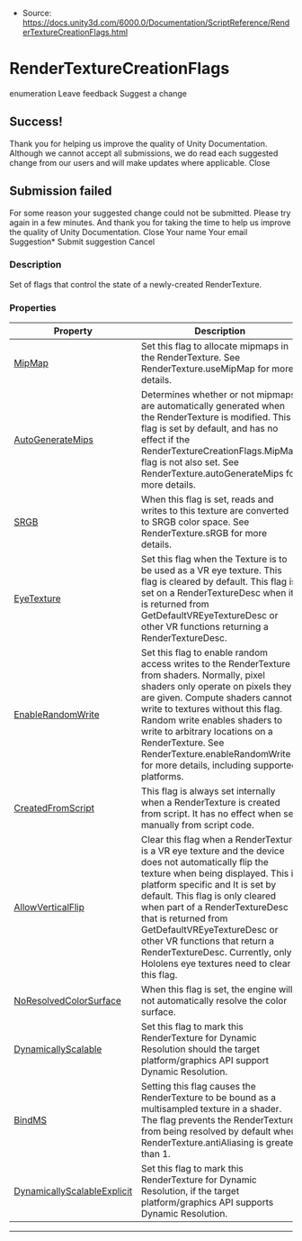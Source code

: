 * Source: https://docs.unity3d.com/6000.0/Documentation/ScriptReference/RenderTextureCreationFlags.html

# RenderTextureCreationFlags
enumeration
Leave feedback
Suggest a change
## Success!
Thank you for helping us improve the quality of Unity Documentation. Although we cannot accept all submissions, we do read each suggested change from our users and will make updates where applicable.
Close
## Submission failed
For some reason your suggested change could not be submitted. Please <a>try again</a> in a few minutes. And thank you for taking the time to help us improve the quality of Unity Documentation.
Close
Your name Your email Suggestion* Submit suggestion
Cancel
### Description
Set of flags that control the state of a newly-created RenderTexture.
### Properties
Property | Description  
---|---  
[MipMap](https://docs.unity3d.com/6000.0/Documentation/ScriptReference/RenderTextureCreationFlags.MipMap.html) | Set this flag to allocate mipmaps in the RenderTexture. See RenderTexture.useMipMap for more details.  
[AutoGenerateMips](https://docs.unity3d.com/6000.0/Documentation/ScriptReference/RenderTextureCreationFlags.AutoGenerateMips.html) | Determines whether or not mipmaps are automatically generated when the RenderTexture is modified. This flag is set by default, and has no effect if the RenderTextureCreationFlags.MipMap flag is not also set. See RenderTexture.autoGenerateMips for more details.  
[SRGB](https://docs.unity3d.com/6000.0/Documentation/ScriptReference/RenderTextureCreationFlags.SRGB.html) | When this flag is set, reads and writes to this texture are converted to SRGB color space. See RenderTexture.sRGB for more details.  
[EyeTexture](https://docs.unity3d.com/6000.0/Documentation/ScriptReference/RenderTextureCreationFlags.EyeTexture.html) | Set this flag when the Texture is to be used as a VR eye texture. This flag is cleared by default. This flag is set on a RenderTextureDesc when it is returned from GetDefaultVREyeTextureDesc or other VR functions returning a RenderTextureDesc.  
[EnableRandomWrite](https://docs.unity3d.com/6000.0/Documentation/ScriptReference/RenderTextureCreationFlags.EnableRandomWrite.html) | Set this flag to enable random access writes to the RenderTexture from shaders. Normally, pixel shaders only operate on pixels they are given. Compute shaders cannot write to textures without this flag. Random write enables shaders to write to arbitrary locations on a RenderTexture. See RenderTexture.enableRandomWrite for more details, including supported platforms.  
[CreatedFromScript](https://docs.unity3d.com/6000.0/Documentation/ScriptReference/RenderTextureCreationFlags.CreatedFromScript.html) | This flag is always set internally when a RenderTexture is created from script. It has no effect when set manually from script code.  
[AllowVerticalFlip](https://docs.unity3d.com/6000.0/Documentation/ScriptReference/RenderTextureCreationFlags.AllowVerticalFlip.html) | Clear this flag when a RenderTexture is a VR eye texture and the device does not automatically flip the texture when being displayed. This is platform specific and It is set by default. This flag is only cleared when part of a RenderTextureDesc that is returned from GetDefaultVREyeTextureDesc or other VR functions that return a RenderTextureDesc. Currently, only Hololens eye textures need to clear this flag.  
[NoResolvedColorSurface](https://docs.unity3d.com/6000.0/Documentation/ScriptReference/RenderTextureCreationFlags.NoResolvedColorSurface.html) | When this flag is set, the engine will not automatically resolve the color surface.  
[DynamicallyScalable](https://docs.unity3d.com/6000.0/Documentation/ScriptReference/RenderTextureCreationFlags.DynamicallyScalable.html) | Set this flag to mark this RenderTexture for Dynamic Resolution should the target platform/graphics API support Dynamic Resolution.  
[BindMS](https://docs.unity3d.com/6000.0/Documentation/ScriptReference/RenderTextureCreationFlags.BindMS.html) | Setting this flag causes the RenderTexture to be bound as a multisampled texture in a shader. The flag prevents the RenderTexture from being resolved by default when RenderTexture.antiAliasing is greater than 1.  
[DynamicallyScalableExplicit](https://docs.unity3d.com/6000.0/Documentation/ScriptReference/RenderTextureCreationFlags.DynamicallyScalableExplicit.html) | Set this flag to mark this RenderTexture for Dynamic Resolution, if the target platform/graphics API supports Dynamic Resolution.  
* * *
